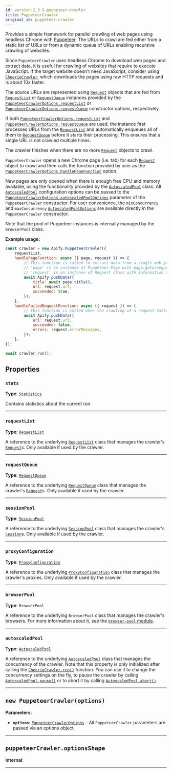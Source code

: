```yaml
---
id: version-2.3.0-puppeteer-crawler
title: PuppeteerCrawler
original_id: puppeteer-crawler
---
```


<a name="puppeteercrawler"></a>

Provides a simple framework for parallel crawling of web pages using headless Chrome with [Puppeteer](https://github.com/puppeteer/puppeteer). The
URLs to crawl are fed either from a static list of URLs or from a dynamic queue of URLs enabling recursive crawling of websites.

Since `PuppeteerCrawler` uses headless Chrome to download web pages and extract data, it is useful for crawling of websites that require to execute
JavaScript. If the target website doesn't need JavaScript, consider using [`CheerioCrawler`](../api/cheerio-crawler), which downloads the pages using
raw HTTP requests and is about 10x faster.

The source URLs are represented using [`Request`](../api/request) objects that are fed from [`RequestList`](../api/request-list) or
[`RequestQueue`](../api/request-queue) instances provided by the
[`PuppeteerCrawlerOptions.requestList`](../typedefs/puppeteer-crawler-options#requestlist) or
[`PuppeteerCrawlerOptions.requestQueue`](../typedefs/puppeteer-crawler-options#requestqueue) constructor options, respectively.

If both [`PuppeteerCrawlerOptions.requestList`](../typedefs/puppeteer-crawler-options#requestlist) and
[`PuppeteerCrawlerOptions.requestQueue`](../typedefs/puppeteer-crawler-options#requestqueue) are used, the instance first processes URLs from the
[`RequestList`](../api/request-list) and automatically enqueues all of them to [`RequestQueue`](../api/request-queue) before it starts their
processing. This ensures that a single URL is not crawled multiple times.

The crawler finishes when there are no more [`Request`](../api/request) objects to crawl.

`PuppeteerCrawler` opens a new Chrome page (i.e. tab) for each [`Request`](../api/request) object to crawl and then calls the function provided by
user as the [`PuppeteerCrawlerOptions.handlePageFunction`](../typedefs/puppeteer-crawler-options#handlepagefunction) option.

New pages are only opened when there is enough free CPU and memory available, using the functionality provided by the
[`AutoscaledPool`](../api/autoscaled-pool) class. All [`AutoscaledPool`](../api/autoscaled-pool) configuration options can be passed to the
[`PuppeteerCrawlerOptions.autoscaledPoolOptions`](../typedefs/puppeteer-crawler-options#autoscaledpooloptions) parameter of the `PuppeteerCrawler`
constructor. For user convenience, the `minConcurrency` and `maxConcurrency` [`AutoscaledPoolOptions`](../typedefs/autoscaled-pool-options) are
available directly in the `PuppeteerCrawler` constructor.

Note that the pool of Puppeteer instances is internally managed by the `BrowserPool` class.

**Example usage:**

```javascript
const crawler = new Apify.PuppeteerCrawler({
    requestList,
    handlePageFunction: async ({ page, request }) => {
        // This function is called to extract data from a single web page
        // 'page' is an instance of Puppeteer.Page with page.goto(request.url) already called
        // 'request' is an instance of Request class with information about the page to load
        await Apify.pushData({
            title: await page.title(),
            url: request.url,
            succeeded: true,
        });
    },
    handleFailedRequestFunction: async ({ request }) => {
        // This function is called when the crawling of a request failed too many times
        await Apify.pushData({
            url: request.url,
            succeeded: false,
            errors: request.errorMessages,
        });
    },
});

await crawler.run();
```

## Properties

### `stats`

**Type**: [`Statistics`](../api/statistics)

Contains statistics about the current run.

---

### `requestList`

**Type**: [`RequestList`](../api/request-list)

A reference to the underlying [`RequestList`](../api/request-list) class that manages the crawler's [`Request`](../api/request)s. Only available if
used by the crawler.

---

### `requestQueue`

**Type**: [`RequestQueue`](../api/request-queue)

A reference to the underlying [`RequestQueue`](../api/request-queue) class that manages the crawler's [`Request`](../api/request)s. Only available if
used by the crawler.

---

### `sessionPool`

**Type**: [`SessionPool`](../api/session-pool)

A reference to the underlying [`SessionPool`](../api/session-pool) class that manages the crawler's [`Session`](../api/session)s. Only available if
used by the crawler.

---

### `proxyConfiguration`

**Type**: [`ProxyConfiguration`](../api/proxy-configuration)

A reference to the underlying [`ProxyConfiguration`](../api/proxy-configuration) class that manages the crawler's proxies. Only available if used by
the crawler.

---

### `browserPool`

**Type**: `BrowserPool`

A reference to the underlying `BrowserPool` class that manages the crawler's browsers. For more information about it, see the
[`browser-pool` module](https://github.com/apify/browser-pool).

---

### `autoscaledPool`

**Type**: [`AutoscaledPool`](../api/autoscaled-pool)

A reference to the underlying [`AutoscaledPool`](../api/autoscaled-pool) class that manages the concurrency of the crawler. Note that this property is
only initialized after calling the [`CheerioCrawler.run()`](../api/cheerio-crawler#run) function. You can use it to change the concurrency settings on
the fly, to pause the crawler by calling [`AutoscaledPool.pause()`](../api/autoscaled-pool#pause) or to abort it by calling
[`AutoscaledPool.abort()`](../api/autoscaled-pool#abort).

---

<a name="puppeteercrawler"></a>

## `new PuppeteerCrawler(options)`

**Parameters**:

-   **`options`**: [`PuppeteerCrawlerOptions`](../typedefs/puppeteer-crawler-options) - All `PuppeteerCrawler` parameters are passed via an options
    object.

---

<a name="optionsshape"></a>

## `puppeteerCrawler.optionsShape`

**Internal**:

---
